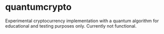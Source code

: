 # quantumcrypto
Experimental cryptocurrency implementation with a quantum algorithm for educational and testing purposes only. Currently not functional.
